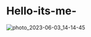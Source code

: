 # Hello-its-me-
![photo_2023-06-03_14-14-45](https://github.com/egorovarturxx/Hello-its-me-/assets/122422490/a1a85953-0993-4b89-88b6-77bcf561b1fc)
